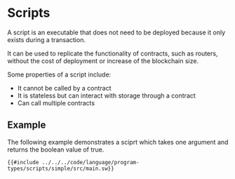 # Scripts

A script is an executable that does not need to be deployed because it only exists during a transaction.

It can be used to replicate the functionality of contracts, such as routers, without the cost of deployment or increase of the blockchain size.

Some properties of a script include:

- It cannot be called by a contract
- It is stateless but can interact with storage through a contract
- Can call multiple contracts

## Example

The following example demonstrates a sciprt which takes one argument and returns the boolean value of true.

```sway
{{#include ../../../code/language/program-types/scripts/simple/src/main.sw}}
```
